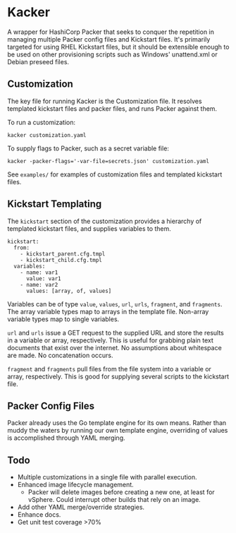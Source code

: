 # Kacker
A wrapper for HashiCorp Packer that seeks to conquer the repetition in managing multiple Packer config files and Kickstart files. It's primarily targeted for using RHEL Kickstart files, but it should be extensible enough to be used on other provisioning scripts such as Windows' unattend.xml or Debian preseed files.

## Customization
The key file for running Kacker is the Customization file. It resolves templated kickstart files and packer files, and runs Packer against them.

To run a customization:
```
kacker customization.yaml
```

To supply flags to Packer, such as a secret variable file:
```
kacker -packer-flags='-var-file=secrets.json' customization.yaml
```

See `examples/` for examples of customization files and templated kickstart files.

## Kickstart Templating
The `kickstart` section of the customization provides a hierarchy of templated kickstart files, and supplies variables to them.

```
kickstart:
  from:
    - kickstart_parent.cfg.tmpl
    - kickstart_child.cfg.tmpl
  variables:
    - name: var1
      value: var1
    - name: var2
      values: [array, of, values]
```

Variables can be of type `value`, `values`, `url`, `urls`, `fragment`, and `fragments`. The array variable types map to arrays in the template file. Non-array variable types map to single variables.

`url` and `urls` issue a GET request to the supplied URL and store the results in a variable or array, respectively. This is useful for grabbing plain text documents that exist over the internet. No assumptions about whitespace are made. No concatenation occurs.

`fragment` and `fragments` pull files from the file system into a variable or array, respectively. This is good for supplying several scripts to the kickstart file.

## Packer Config Files
Packer already uses the Go template engine for its own means. Rather than muddy the waters by running our own template engine, overriding of values is accomplished through YAML merging.

## Todo
- Multiple customizations in a single file with parallel execution.
- Enhanced image lifecycle management.
    - Packer will delete images before creating a new one, at least for vSphere. Could interrupt other builds that rely on an image.
- Add other YAML merge/override strategies.
- Enhance docs.
- Get unit test coverage >70%
